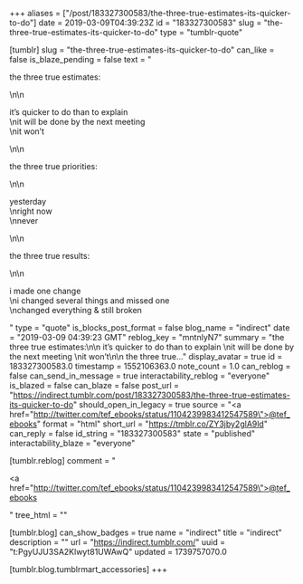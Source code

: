 +++
aliases = ["/post/183327300583/the-three-true-estimates-its-quicker-to-do"]
date = 2019-03-09T04:39:23Z
id = "183327300583"
slug = "the-three-true-estimates-its-quicker-to-do"
type = "tumblr-quote"

[tumblr]
slug = "the-three-true-estimates-its-quicker-to-do"
can_like = false
is_blaze_pending = false
text = "<p>the three true estimates:</p>\n\n<p>it&rsquo;s quicker to do than to explain<br/>\nit will be done by the next meeting<br/>\nit won&rsquo;t</p>\n\n<p>the three true priorities:</p>\n\n<p>yesterday<br/>\nright now<br/>\nnever</p>\n\n<p>the three true results:</p>\n\n<p>i made one change<br/>\ni changed several things and missed one<br/>\nchanged everything &amp; still broken</p>"
type = "quote"
is_blocks_post_format = false
blog_name = "indirect"
date = "2019-03-09 04:39:23 GMT"
reblog_key = "mntnlyN7"
summary = "the three true estimates:\n\n it’s quicker to do than to explain \nit will be done by the next meeting \nit won’t\n\n the three true..."
display_avatar = true
id = 183327300583.0
timestamp = 1552106363.0
note_count = 1.0
can_reblog = false
can_send_in_message = true
interactability_reblog = "everyone"
is_blazed = false
can_blaze = false
post_url = "https://indirect.tumblr.com/post/183327300583/the-three-true-estimates-its-quicker-to-do"
should_open_in_legacy = true
source = "<a href=\"http://twitter.com/tef_ebooks/status/1104239983412547589\">@tef_ebooks</a>"
format = "html"
short_url = "https://tmblr.co/ZY3jby2glA9ld"
can_reply = false
id_string = "183327300583"
state = "published"
interactability_blaze = "everyone"

[tumblr.reblog]
comment = "<p><a href=\"http://twitter.com/tef_ebooks/status/1104239983412547589\">@tef_ebooks</a></p>"
tree_html = ""

[tumblr.blog]
can_show_badges = true
name = "indirect"
title = "indirect"
description = ""
url = "https://indirect.tumblr.com/"
uuid = "t:PgyUJU3SA2Klwyt81UWAwQ"
updated = 1739757070.0

[tumblr.blog.tumblrmart_accessories]
+++
